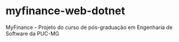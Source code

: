 # myfinance-web-dotnet
MyFinance - Projeto do curso de pós-graduação em Engenharia de Software da PUC-MG

